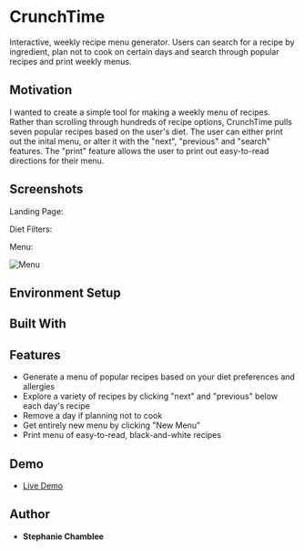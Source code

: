 # CrunchTime

Interactive, weekly recipe menu generator. Users can search for a recipe by ingredient, plan not to cook on certain days and search through popular recipes and print weekly menus.

## Motivation

I wanted to create a simple tool for making a weekly menu of recipes. Rather than scrolling through hundreds of recipe options, CrunchTime pulls seven popular recipes based on the user's diet. The user can either print out the inital menu, or alter it with the "next", "previous" and "search" features. The "print" feature allows the user to print out easy-to-read directions for their menu.

## Screenshots

Landing Page:

Diet Filters:

Menu:

![Menu](https://drive.google.com/open?id=1JL7U3ibzlKXZ8mcvR7kLE12Kc9HBG1to)

## Environment Setup

## Built With

## Features

* Generate a menu of popular recipes based on your diet preferences and allergies
* Explore a variety of recipes by clicking "next" and "previous" below each day's recipe
* Remove a day if planning not to cook
* Get entirely new menu by clicking "New Menu"
* Print menu of easy-to-read, black-and-white recipes

## Demo

- [Live Demo](https://schamblee.github.io/CrunchTime-Menu-Generator/)

## Author

* **Stephanie Chamblee** 